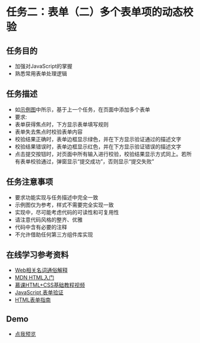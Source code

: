 任务二：表单（二）多个表单项的动态校验
================================

## 任务目的

- 加强对JavaScript的掌握
- 熟悉常用表单处理逻辑

## 任务描述

- 如[示例图](http://7xrp04.com1.z0.glb.clouddn.com/task_2_30_1.jpg)中所示，基于上一个任务，在页面中添加多个表单
- 要求:
- 表单获得焦点时，下方显示表单填写规则
- 表单失去焦点时校验表单内容
- 校验结果正确时，表单边框显示绿色，并在下方显示验证通过的描述文字
- 校验结果错误时，表单边框显示红色，并在下方显示验证错误的描述文字
- 点击提交按钮时，对页面中所有输入进行校验，校验结果显示方式同上。若所有表单校验通过，弹窗显示“提交成功”，否则显示“提交失败”

## 任务注意事项

- 要求功能实现与任务描述中完全一致
- 示例图仅为参考，样式不需要完全实现一致
- 实现中，尽可能考虑代码的可读性和可复用性
- 请注意代码风格的整齐、优雅
- 代码中含有必要的注释
- 不允许借助任何第三方组件库实现

## 在线学习参考资料

- [Web相关名词通俗解释](https://www.zhihu.com/question/22689579)
- [MDN HTML入门](https://developer.mozilla.org/zh-CN/docs/Web/Guide/HTML/Introduction)
- [慕课HTML+CSS基础教程视频](http://www.imooc.com/learn/9)
- [JavaScript 表单验证](http://www.w3school.com.cn/js/js_form_validation.asp)
- [HTML表单指南](https://developer.mozilla.org/zh-CN/docs/Learn/HTML/Forms)

## Demo

- [点我预览](https://jecyu.github.io/ife-baidu-2017/yaoyao-college/task-02/index.html)